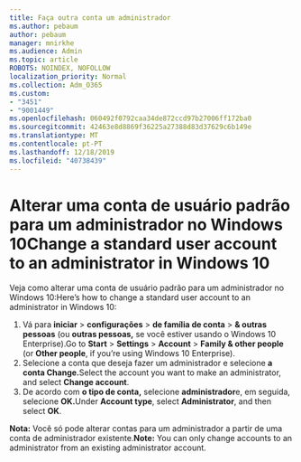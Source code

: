 ```yaml
---
title: Faça outra conta um administrador
ms.author: pebaum
author: pebaum
manager: mnirkhe
ms.audience: Admin
ms.topic: article
ROBOTS: NOINDEX, NOFOLLOW
localization_priority: Normal
ms.collection: Adm_O365
ms.custom:
- "3451"
- "9001449"
ms.openlocfilehash: 060492f0792caa34de872ccd97b27006ff172ba0
ms.sourcegitcommit: 42463e8d8869f36225a27388d83d37629c6b149e
ms.translationtype: MT
ms.contentlocale: pt-PT
ms.lasthandoff: 12/18/2019
ms.locfileid: "40738439"
---
```

# <a name="change-a-standard-user-account-to-an-administrator-in-windows-10"></a><span data-ttu-id="f0536-102">Alterar uma conta de usuário padrão para um administrador no Windows 10</span><span class="sxs-lookup"><span data-stu-id="f0536-102">Change a standard user account to an administrator in Windows 10</span></span>

<span data-ttu-id="f0536-103">Veja como alterar uma conta de usuário padrão para um administrador no Windows 10:</span><span class="sxs-lookup"><span data-stu-id="f0536-103">Here’s how to change a standard user account to an administrator in Windows 10:</span></span>

1. <span data-ttu-id="f0536-104">Vá para **iniciar** > **configurações** > **de família de conta** > **& outras pessoas** (ou **outras pessoas,** se você estiver usando o Windows 10 Enterprise).</span><span class="sxs-lookup"><span data-stu-id="f0536-104">Go to **Start** > **Settings** > **Account** > **Family & other people** (or **Other people**, if you’re using Windows 10 Enterprise).</span></span>
2. <span data-ttu-id="f0536-105">Selecione a conta que deseja fazer um administrador e selecione **a conta Change.**</span><span class="sxs-lookup"><span data-stu-id="f0536-105">Select the account you want to make an administrator, and select **Change account**.</span></span>
3. <span data-ttu-id="f0536-106">De acordo com **o tipo de conta,** selecione **administrador**e, em seguida, selecione **OK.**</span><span class="sxs-lookup"><span data-stu-id="f0536-106">Under **Account type**, select **Administrator**, and then select **OK**.</span></span>

<span data-ttu-id="f0536-107">**Nota:** Você só pode alterar contas para um administrador a partir de uma conta de administrador existente.</span><span class="sxs-lookup"><span data-stu-id="f0536-107">**Note:** You can only change accounts to an administrator from an existing administrator account.</span></span>